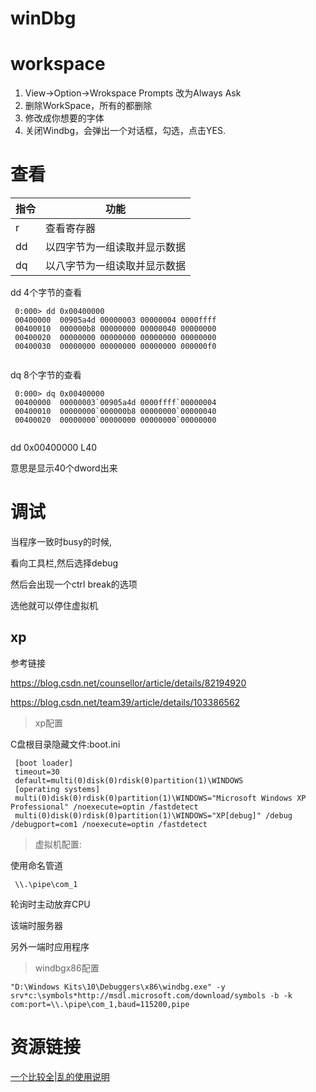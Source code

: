 # winDbg



# workspace

1. View->Option->Wrokspace Prompts 改为Always Ask
2. 删除WorkSpace，所有的都删除
3. 修改成你想要的字体
4. 关闭Windbg，会弹出一个对话框，勾选，点击YES.





# 查看

| 指令 | 功能 |
| --- | --- |
| r | 查看寄存器 |
| dd | 以四字节为一组读取并显示数据 |
| dq | 以八字节为一组读取并显示数据 |

dd 4个字节的查看

```
 0:000> dd 0x00400000
 00400000  00905a4d 00000003 00000004 0000ffff
 00400010  000000b8 00000000 00000040 00000000
 00400020  00000000 00000000 00000000 00000000
 00400030  00000000 00000000 00000000 000000f0
 
```

dq 8个字节的查看

```
 0:000> dq 0x00400000
 00400000  00000003`00905a4d 0000ffff`00000004
 00400010  00000000`000000b8 00000000`00000040
 00400020  00000000`00000000 00000000`00000000
 
```

dd 0x00400000 L40

意思是显示40个dword出来

# 调试

当程序一致时busy的时候,

看向工具栏,然后选择debug

然后会出现一个ctrl break的选项

选他就可以停住虚拟机

## xp

参考链接

https://blog.csdn.net/counsellor/article/details/82194920

https://blog.csdn.net/team39/article/details/103386562



> xp配置
> 

C盘根目录隐藏文件:boot.ini

```
 [boot loader]
 timeout=30
 default=multi(0)disk(0)rdisk(0)partition(1)\WINDOWS
 [operating systems]
 multi(0)disk(0)rdisk(0)partition(1)\WINDOWS="Microsoft Windows XP Professional" /noexecute=optin /fastdetect
 multi(0)disk(0)rdisk(0)partition(1)\WINDOWS="XP[debug]" /debug /debugport=com1 /noexecute=optin /fastdetect
```

> 虚拟机配置:
> 

使用命名管道

```
 \\.\pipe\com_1
```

轮询时主动放弃CPU

该端时服务器

另外一端时应用程序

> windbgx86配置
> 

```
"D:\Windows Kits\10\Debuggers\x86\windbg.exe" -y srv*c:\symbols*http://msdl.microsoft.com/download/symbols -b -k com:port=\\.\pipe\com_1,baud=115200,pipe
```





# 资源链接

[一个比较全|乱的使用说明](https://www.cnblogs.com/csnd/p/11515280.html)